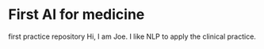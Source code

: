 # First AI for medicine
first practice repository
Hi, I am Joe. I like NLP to apply the clinical practice.
